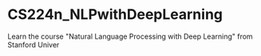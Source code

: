 # CS224n_NLPwithDeepLearning
Learn the course "Natural Language Processing with Deep Learning" from Stanford Univer
